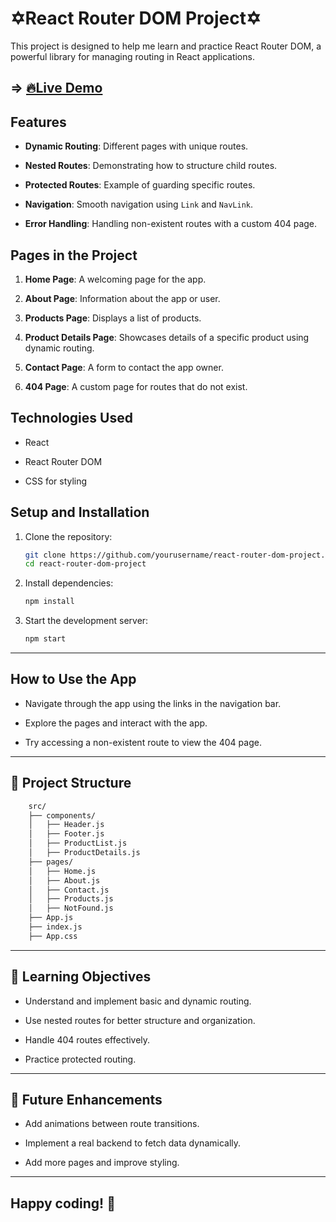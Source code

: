 # ✡️React Router DOM Project✡️

This project is designed to help me learn and practice React Router DOM, a powerful library for managing routing in React applications.

## => [🔥Live Demo]()

## Features

- **Dynamic Routing**: Different pages with unique routes.

- **Nested Routes**: Demonstrating how to structure child routes.

- **Protected Routes**: Example of guarding specific routes.

- **Navigation**: Smooth navigation using `Link` and `NavLink`.

- **Error Handling**: Handling non-existent routes with a custom 404 page.

## Pages in the Project

1. **Home Page**: A welcoming page for the app.

2. **About Page**: Information about the app or user.

3. **Products Page**: Displays a list of products.

4. **Product Details Page**: Showcases details of a specific product using dynamic routing.

5. **Contact Page**: A form to contact the app owner.

6. **404 Page**: A custom page for routes that do not exist.

## Technologies Used

- React

- React Router DOM

- CSS for styling

## Setup and Installation

1. Clone the repository:

    ```bash
    git clone https://github.com/yourusername/react-router-dom-project.git
    cd react-router-dom-project
    ```

2. Install dependencies:

    ```bash
    npm install
    ```

3. Start the development server:

    ```bash
    npm start
    ```

---

## How to Use the App

- Navigate through the app using the links in the navigation bar.

- Explore the pages and interact with the app.

- Try accessing a non-existent route to view the 404 page.

---

## 📁 Project Structure

```bash
    src/
    ├── components/
    │   ├── Header.js
    │   ├── Footer.js
    │   ├── ProductList.js
    │   ├── ProductDetails.js
    ├── pages/
    │   ├── Home.js
    │   ├── About.js
    │   ├── Contact.js
    │   ├── Products.js
    │   ├── NotFound.js
    ├── App.js
    ├── index.js
    ├── App.css
```

---

## 🔰 Learning Objectives

- Understand and implement basic and dynamic routing.

- Use nested routes for better structure and organization.

- Handle 404 routes effectively.

- Practice protected routing.

---

## 🌟 Future Enhancements

- Add animations between route transitions.

- Implement a real backend to fetch data dynamically.

- Add more pages and improve styling.

---

## Happy coding! 🚀
